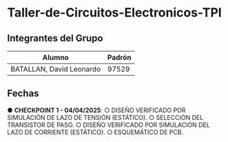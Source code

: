 # Taller-de-Circuitos-Electronicos-TPI

## Integrantes del Grupo

| Alumno | Padrón |
| -- | -- |
| BATALLAN, David Leonardo | 97529 |

## Fechas

● **CHECKPOINT 1 - 04/04/2025**:
    ○ DISEÑO VERIFICADO POR SIMULACIÓN DE LAZO DE TENSIÓN (ESTÁTICO).
    ○ SELECCIÓN DEL TRANSISTOR DE PASO.
    ○ DISEÑO VERIFICADO POR SIMULACIÓN DEL LAZO DE CORRIENTE (ESTÁTICO).
    ○ ESQUEMÁTICO DE PCB.
